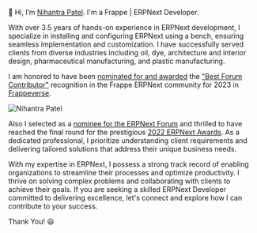👋 Hi, I’m [Nihantra Patel](https://www.linkedin.com/in/nihantra-patel). I'm a Frappe | ERPNext Developer.

With over 3.5 years of hands-on experience in ERPNext development, I specialize in installing and configuring ERPNext using a bench, ensuring seamless implementation and customization. I have successfully served clients from diverse industries including oil, dye, architecture and interior design, pharmaceutical manufacturing, and plastic manufacturing.

I am honored to have been [nominated for and awarded](https://discuss.frappe.io/t/vote-for-your-favourite-contributors-for-the-2023-conference/108675) the ["Best Forum Contributor"](https://discuss.frappe.io/t/vote-for-your-favourite-contributors-for-the-2023-conference/108675#best-forum-contributor-4) recognition in the Frappe ERPNext community for 2023 in [Frappeverse](https://frappeverse.in/awards#:~:text=at%20Frappeverse%202023-,Nihantra%20Patel,-Best%20forum%20contributor).

![Nihantra Patel](https://github.com/Nihantra-Patel/Nihantra-Patel/assets/141945075/41f71967-1dfc-4b81-ae10-41906612f542)


Also I selected as a [nominee for the ERPNext Forum](https://discuss.frappe.io/t/vote-for-winners-of-the-2022-erpnext-awards/94560) and thrilled to have reached the final round for the prestigious [2022 ERPNext Awards](https://discuss.frappe.io/t/vote-for-winners-of-the-2022-erpnext-awards/94560#best-forum-contributor-in-the-memory-of-john-clarke-2). As a dedicated professional, I prioritize understanding client requirements and delivering tailored solutions that address their unique business needs.

With my expertise in ERPNext, I possess a strong track record of enabling organizations to streamline their processes and optimize productivity. I thrive on solving complex problems and collaborating with clients to achieve their goals. If you are seeking a skilled ERPNext Developer committed to delivering excellence, let's connect and explore how I can contribute to your success.

Thank You! :smiley:
